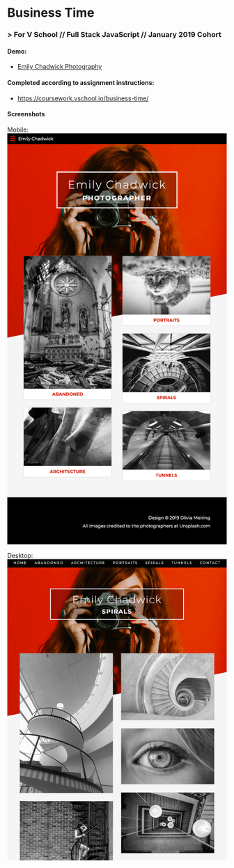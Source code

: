 # Business Time
### > For V School // Full Stack JavaScript // January 2019 Cohort

#### Demo:
- <a href="https://htmlpreview.github.io/?https://github.com/yummywakame/V-School-Assignments/blob/master/projects/week-03/business-time/index.html" target="_blank">Emily Chadwick Photography</a>

#### Completed according to assignment instructions: 
- https://coursework.vschool.io/business-time/

#### Screenshots
Mobile:
<img src="screenshot.png">

Desktop:
<img src="screenshot2.png">
